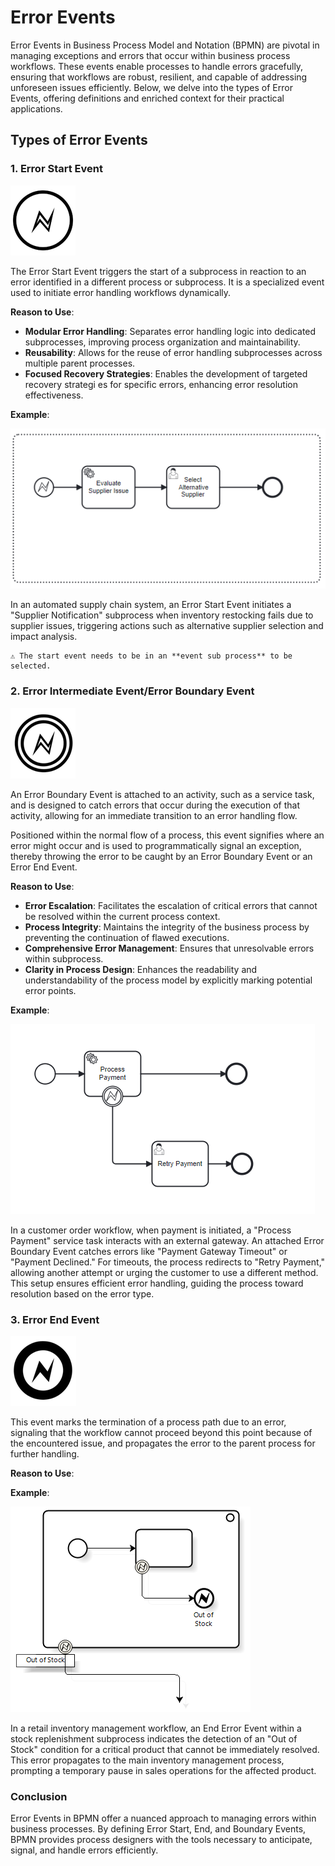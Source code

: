 # Error Events

Error Events in Business Process Model and Notation (BPMN) are pivotal in managing exceptions and errors that occur within business process workflows. These events enable processes to handle errors gracefully, ensuring that workflows are robust, resilient, and capable of addressing unforeseen issues efficiently.
 Below, we delve into the types of Error Events, offering definitions and enriched context for their practical applications.

## Types of Error Events

### 1. Error Start Event

![Error Start Event](images/error-events1.png)

The Error Start Event triggers the start of a subprocess in reaction to an error identified in a different process or subprocess. It is a specialized event used to initiate error handling workflows dynamically.

**Reason to Use**: 
- **Modular Error Handling**: Separates error handling logic into dedicated subprocesses, improving process organization and maintainability.
- **Reusability**: Allows for the reuse of error handling subprocesses across multiple parent processes.
- **Focused Recovery Strategies**: Enables the development of targeted recovery strategi   es for specific errors, enhancing error resolution effectiveness.

**Example**: 

![](images/Start_event_error_example.png)

In an automated supply chain system, an Error Start Event initiates a "Supplier Notification" subprocess when inventory restocking fails due to supplier issues, triggering actions such as alternative supplier selection and impact analysis.

```{admonition} Note
⚠ The start event needs to be in an **event sub process** to be selected.
``` 

### 2. Error Intermediate Event/Error Boundary Event
![Error intermediate Event](images/error_intermediate_event.png)

An Error Boundary Event is attached to an activity, such as a service task, and is designed to catch errors that occur during the execution of that activity, allowing for an immediate transition to an error handling flow.

Positioned within the normal flow of a process, this event signifies where an error might occur and is used to programmatically signal an exception, thereby throwing the error to be caught by an Error Boundary Event or an Error End Event.

**Reason to Use**: 
  - **Error Escalation**: Facilitates the escalation of critical errors that cannot be resolved within the current process context.
  - **Process Integrity**: Maintains the integrity of the business process by preventing the continuation of flawed executions.
  - **Comprehensive Error Management**: Ensures that unresolvable errors within subprocess.
  - **Clarity in Process Design**: Enhances the readability and understandability of the process model by explicitly marking potential error points.

**Example**: 

![Error Boundary Event Error Event](images/error_boundary_event.png)

In a customer order workflow, when payment is initiated, a "Process Payment" service task interacts with an external gateway. An attached Error Boundary Event catches errors like "Payment Gateway Timeout" or "Payment Declined." For timeouts, the process redirects to "Retry Payment," allowing another attempt or urging the customer to use a different method. This setup ensures efficient error handling, guiding the process toward resolution based on the error type.



### 3. Error End Event
![Error Error Event](images/error_end_event.png)

This event marks the termination of a process path due to an error, signaling that the workflow cannot proceed beyond this point because of the encountered issue, and propagates the error to the parent process for further handling.

**Reason to Use**: 


**Example**: 

![Error Error Event](images/ErrorEndEventExample.png)

In a retail inventory management workflow, an End Error Event within a stock replenishment subprocess indicates the detection of an "Out of Stock" condition for a critical product that cannot be immediately resolved. This error propagates to the main inventory management process, prompting a temporary pause in sales operations for the affected product.

### Conclusion

Error Events in BPMN offer a nuanced approach to managing errors within business processes. By defining Error Start, End, and Boundary Events, BPMN provides process designers with the tools necessary to anticipate, signal, and handle errors efficiently.